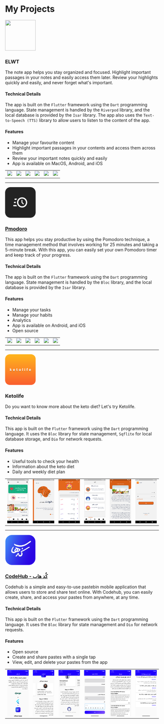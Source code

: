 # My Projects

<img src="https://github.com/mahmoud-eslami/resume/assets/57481226/d30f8e2a-093e-4330-bd0b-f3cf3016023f" width="100" height="100">

### ELWT
The note app helps you stay organized and focused. Highlight important passages in your notes and easily access them later. Review your highlights quickly and easily, and never forget what's important.

#### Technical Details

The app is built on the `Flutter` framework using the `Dart` programming language. State management is handled by the `Riverpod` library, and the local database is provided by the `Isar` library. The app also uses the `Text-to-Speech (TTS)` library to allow users to listen to the content of the app.
 
#### Features
* Manage your favourite content
* Highlight important passages in your contents and access them across them
* Review your important notes quickly and easily
* App is available on MacOS, Android, and iOS

<table>
  <tr>
      <td>
        <img src="https://github.com/mahmoud-eslami/resume/assets/57481226/ffc72cd7-c8fb-4f82-b950-62c68dc616a1">
</td>
      <td>
        <img src="https://github.com/mahmoud-eslami/resume/assets/57481226/1be284cf-a072-4a1a-851c-dc5128d90b07">
</td>
      <td>
        <img src="https://github.com/mahmoud-eslami/resume/assets/57481226/b7355458-a6b1-4cc4-8d9a-27f151425a9b">
</td>
      <td>
        <img src="https://github.com/mahmoud-eslami/resume/assets/57481226/abb21000-e5cf-4317-bac3-6136b84a76d7">
</td>
      <td>
        <img src="https://github.com/mahmoud-eslami/resume/assets/57481226/30e45b75-bdab-4cd2-8835-377031241728">
</td>
      <td>
        <img src="https://github.com/mahmoud-eslami/resume/assets/57481226/6f2f0984-994d-4eba-8b30-b10c6ebd1644">
</td>
  </tr>
</table>

---

<img src="https://raw.githubusercontent.com/mahmoud-eslami/resume/hide-contribute/pmodoro/app_icon.png" width="100" height="100">

### [Pmodoro](https://github.com/time-mastery/pmodoro-application)
This app helps you stay productive by using the Pomodoro technique, a time management method that
involves working for 25 minutes and taking a 5-minute break. With this app, you can easily set your
own Pomodoro timer and keep track of your progress.

#### Technical Details

The app is built on the `Flutter` framework using the `Dart` programming language. State management is handled by the `Bloc` library, and the local database is provided by the `Isar` library.
 
#### Features
* Manage your tasks
* Manage your habits
* Analytics
* App is available on Android, and iOS
* Open source

<table>
  <tr>
    <td><img src="https://github.com/time-mastery/pmodoro-application/assets/57481226/34afcd40-80e6-43f3-b696-c71fed6e4a4e"></td>
    <td><img src="https://github.com/time-mastery/pmodoro-application/assets/57481226/64bb95a2-3bf5-4201-bfec-6891815365ac"></td>
    <td><img src="https://github.com/time-mastery/pmodoro-application/assets/57481226/81e5ea74-2e2f-43e5-aa1b-e3a0109e324e"></td>
    <td><img src="https://github.com/time-mastery/pmodoro-application/assets/57481226/e6bd0447-5812-4ce0-8c3f-f0f65dd50df0"></td>
    <td><img src="https://github.com/time-mastery/pmodoro-application/assets/57481226/3a40ee91-e4eb-42da-b72a-b49838f9efab"></td>
    <td><img src="https://github.com/time-mastery/pmodoro-application/assets/57481226/7e41a009-bddd-48d3-8e4d-f8a1cac50a9a"></td>
  </tr>
</table>

---

<img src="https://raw.githubusercontent.com/mahmoud-eslami/resume/main/images/ketolife/ketoIcon.png" width="100" height="100">

### Ketolife
Do you want to know more about the keto diet? Let's try Ketolife.

#### Technical Details

This app is built on the `Flutter` framework using the `Dart` programming language. It uses the `Bloc` library for state management, `Sqflite` for local database storage, and `Dio` for network requests.
 
#### Features
* Useful tools to check your health
* Information about the keto diet
* Daily and weekly diet plan

<table>
  <tr>
    <td><img src="https://raw.githubusercontent.com/mahmoud-eslami/resume/main/images/ketolife/23.png"></td>
    <td><img src="https://raw.githubusercontent.com/mahmoud-eslami/resume/main/images/ketolife/26.png"></td>
    <td><img src="https://raw.githubusercontent.com/mahmoud-eslami/resume/main/images/ketolife/7.png"></td>
    <td><img src="https://raw.githubusercontent.com/mahmoud-eslami/resume/main/images/ketolife/13.png"></td>
    <td><img src="https://raw.githubusercontent.com/mahmoud-eslami/resume/main/images/ketolife/18.png"></td>
    <td><img src="https://raw.githubusercontent.com/mahmoud-eslami/resume/main/images/ketolife/21.png"></td>
  </tr>
</table>

---

<img src="https://raw.githubusercontent.com/codehub-ir/codehub-mobile/main/assets/images/logo.png" width="100" height="100">

### [CodeHub - کُد هاب](https://github.com/codehub-ir/codehub-mobile/edit/main/README.md)
Codehub is a simple and easy-to-use pastebin mobile application that allows users to store and share text online. With Codehub, you can easily create, share, and access your pastes from anywhere, at any time.

#### Technical Details

This app is built on the `Flutter` framework using the `Dart` programming language. It uses the `Bloc` library for state management and `Dio` for network requests.
 
#### Features
* Open source
* Create and share pastes with a single tap
* View, edit, and delete your pastes from the app

<table>
  <tr>
    <td><img src="https://raw.githubusercontent.com/codehub-ir/codehub-mobile/main/screen-shots/12.png"></td>
    <td><img src="https://raw.githubusercontent.com/codehub-ir/codehub-mobile/main/screen-shots/13.png"></td>
    <td><img src="https://raw.githubusercontent.com/codehub-ir/codehub-mobile/main/screen-shots/14.png"></td>
    <td><img src="https://raw.githubusercontent.com/codehub-ir/codehub-mobile/main/screen-shots/17.png"></td>
    <td><img src="https://raw.githubusercontent.com/codehub-ir/codehub-mobile/main/screen-shots/18.png"></td>
    <td><img src="https://raw.githubusercontent.com/codehub-ir/codehub-mobile/main/screen-shots/19.png"></td>
  </tr>
</table>
